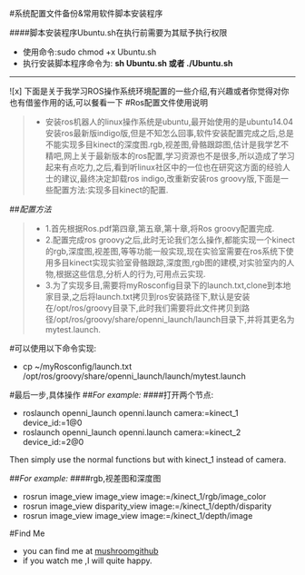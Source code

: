 #系统配置文件备份&常用软件脚本安装程序

####脚本安装程序Ubuntu.sh在执行前需要为其赋予执行权限

* 使用命令:sudo chmod +x Ubuntu.sh   
* 执行安装脚本程序命令为:
**sh Ubuntu.sh 或者 ./Ubuntu.sh**

---

![x] 下面是关于我学习ROS操作系统环境配置的一些介绍,有兴趣或者你觉得对你也有借鉴作用的话,可以餐看一下
#Ros配置文件使用说明

>* 安装ros机器人的linux操作系统是ubuntu,最开始使用的是ubuntu14.04安装ros最新版indigo版,但是不知怎么回事,软件安装配置完成之后,总是不能实现多目kinect的深度图.rgb,视差图,骨骼跟踪图,估计是我学艺不精吧,网上关于最新版本的ros配置,学习资源也不是很多,所以造成了学习起来有点吃力,之后,看到听linux社区中的一位也在研究这方面的经验人士的建议,最终决定卸载ros indigo,改重新安装ros groovy版,下面是一些配置方法:实现多目kinect的配置.

##*配置方法*
>* 1.首先根据Ros.pdf第四章,第五章,第十章,将Ros groovy配置完成.     
>* 2.配置完成ros groovy之后,此时无论我们怎么操作,都能实现一个kinect的rgb,深度图,视差图,等等功能一般实现,现在实验室需要在ros系统下使用多目kinect实现实验室骨骼跟踪,深度图,rgb图的建模,对实验室内的人物,根据这些信息,分析人的行为,可用点云实现.   
>* 3.为了实现多目,需要将myRosconfig目录下的launch.txt,clone到本地家目录,之后将launch.txt拷贝到ros安装路径下,默认是安装在/opt/ros/groovy目录下,此时我们需要将此文件拷贝到路径/opt/ros/groovy/share/openni_launch/launch目录下,并将其更名为mytest.launch.

#可以使用以下命令实现:
* cp ~/myRosconfig/launch.txt /opt/ros/groovy/share/openni_launch/launch/mytest.launch

#最后一步,具体操作
##*For example:*
####打开两个节点:
* roslaunch openni_launch openni.launch camera:=kinect_1 device_id:=1@0
* roslaunch openni_launch openni.launch camera:=kinect_2 device_id:=2@0

Then simply use the normal functions but with kinect_1 instead of camera.

##*For example:*
####rgb,视差图和深度图
* rosrun image_view image_view image:=/kinect_1/rgb/image_color      
* rosrun image_view disparity_view image:=/kinect_1/depth/disparity      
* rosrun image_view image_view image:=/kinect_1/depth/image    

#Find Me
* you can find me at [mushroomgithub](https://github.com/mushroomgithub)    
* if you watch me ,I will quite happy.  
